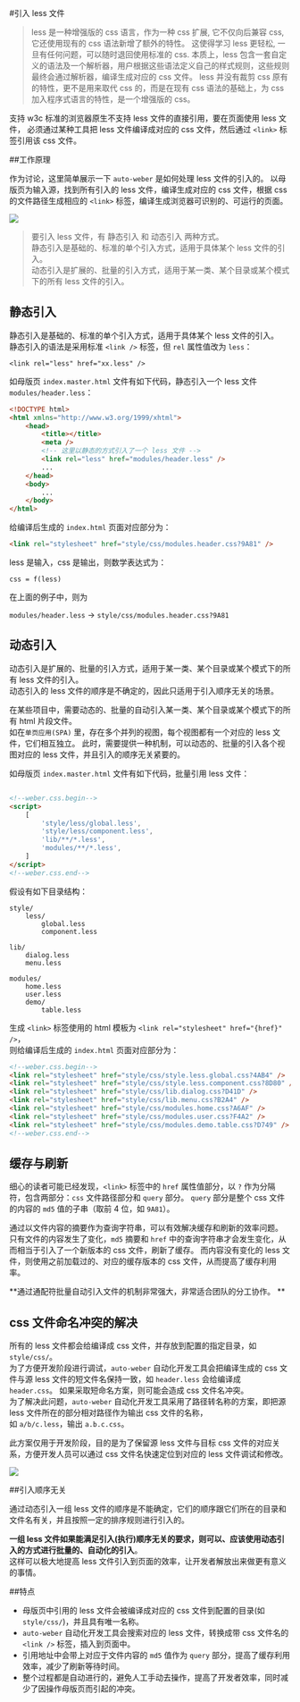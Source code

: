 

#引入 less 文件

>less 是一种增强版的 css 语言，作为一种 css 扩展, 它不仅向后兼容 css, 它还使用现有的 css 语法新增了额外的特性。 这使得学习 less 更轻松, 一旦有任何问题，可以随时退回使用标准的 css.
本质上，less 包含一套自定义的语法及一个解析器，用户根据这些语法定义自己的样式规则，这些规则最终会通过解析器，编译生成对应的 css 文件。
less 并没有裁剪 css 原有的特性，更不是用来取代 css 的，而是在现有 css 语法的基础上，为 css 加入程序式语言的特性，是一个增强版的 css。


支持 w3c 标准的浏览器原生不支持 less 文件的直接引用，要在页面使用 less 文件，
必须通过某种工具把 less 文件编译成对应的 css 文件，然后通过 `<link>` 标签引用该 css 文件。

##工作原理

作为讨论，这里简单展示一下 `auto-weber` 是如何处理 less 文件的引入的。
以母版页为输入源，找到所有引入的 less 文件，编译生成对应的 css 文件，根据 css 的文件路径生成相应的 `<link>` 标签，编译生成浏览器可识别的、可运行的页面。

![](data/weber/img/less-flow.png)


> 要引入 less 文件，有 静态引入 和 动态引入 两种方式。  
静态引入是基础的、标准的单个引入方式，适用于具体某个 less 文件的引入。  
动态引入是扩展的、批量的引入方式，适用于某一类、某个目录或某个模式下的所有 less 文件的引入。  

## 静态引入


静态引入是基础的、标准的单个引入方式，适用于具体某个 less 文件的引入。  
静态引入的语法是采用标准 `<link />` 标签，但 `rel` 属性值改为 `less`：

 `<link rel="less" href="xx.less" />`


如母版页 `index.master.html` 文件有如下代码，静态引入一个 less 文件 `modules/header.less`：


``` html
<!DOCTYPE html>
<html xmlns="http://www.w3.org/1999/xhtml">
    <head>
        <title></title>
        <meta />
        <!-- 这里以静态的方式引入了一个 less 文件 -->
        <link rel="less" href="modules/header.less" />
        ...
    </head>
    <body>
        ...
    </body>
</html>

```



给编译后生成的 `index.html` 页面对应部分为：

```html
<link rel="stylesheet" href="style/css/modules.header.css?9A81" />
```

less 是输入，css 是输出，则数学表达式为：

`css = f(less)`

在上面的例子中，则为

`modules/header.less`  ->  `style/css/modules.header.css?9A81`





## 动态引入

动态引入是扩展的、批量的引入方式，适用于某一类、某个目录或某个模式下的所有 less 文件的引入。  
动态引入的 less 文件的顺序是不确定的，因此只适用于引入顺序无关的场景。

在某些项目中，需要动态的、批量的自动引入某一类、某个目录或某个模式下的所有 html 片段文件。   
如在`单页应用(SPA)` 里，存在多个并列的视图，每个视图都有一个对应的 less 文件，它们相互独立。
此时，需要提供一种机制，可以动态的、批量的引入各个视图对应的 less 文件，并且引入的顺序无关紧要的。


如母版页 `index.master.html` 文件有如下代码，批量引用 less 文件：

```html

<!--weber.css.begin-->
<script>
    [
        'style/less/global.less',
        'style/less/component.less',
        'lib/**/*.less',
        'modules/**/*.less',
    ]
</script>
<!--weber.css.end-->

```
假设有如下目录结构：

```pre
style/
    less/
        global.less
        component.less
```

``` pre
lib/
    dialog.less    
    menu.less

```


```pre
modules/
    home.less
    user.less
    demo/
        table.less
```


生成 `<link>` 标签使用的 html 模板为 `<link rel="stylesheet" href="{href}" />`，  
则给编译后生成的 `index.html` 页面对应部分为：

```html
<!--weber.css.begin-->
<link rel="stylesheet" href="style/css/style.less.global.css?4AB4" />
<link rel="stylesheet" href="style/css/style.less.component.css?8D80" />
<link rel="stylesheet" href="style/css/lib.dialog.css?D41D" />
<link rel="stylesheet" href="style/css/lib.menu.css?B2A4" />
<link rel="stylesheet" href="style/css/modules.home.css?A6AF" />
<link rel="stylesheet" href="style/css/modules.user.css?F4A2" />
<link rel="stylesheet" href="style/css/modules.demo.table.css?D749" />
<!--weber.css.end-->
```



## 缓存与刷新
细心的读者可能已经发现，`<link>` 标签中的 `href` 属性值部分，以 `?` 作为分隔符，包含两部分：`css` 文件路径部分和 `query` 部分。
`query` 部分是整个 css 文件的内容的 `md5` 值的子串（取前 4 位，如 `9A81`）。 

通过以文件内容的摘要作为查询字符串，可以有效解决缓存和刷新的效率问题。
只有文件的内容发生了变化，`md5` 摘要和 `href` 中的查询字符串才会发生变化，从而相当于引入了一个新版本的 css 文件，刷新了缓存。
而内容没有变化的 less 文件，则使用之前加载过的、对应的缓存版本的 css 文件，从而提高了缓存利用率。

**通过通配符批量自动引入文件的机制非常强大，非常适合团队的分工协作。 **

## css 文件命名冲突的解决

所有的 less 文件都会给编译成 css 文件，并存放到配置的指定目录，如 `style/css/`。  
为了方便开发阶段进行调试，`auto-weber` 自动化开发工具会把编译生成的 css 文件与源 less 文件的短文件名保持一致，如 `header.less` 会给编译成 `header.css`。
如果采取短命名方案，则可能会造成 css 文件名冲突。  
为了解决此问题，`auto-weber` 自动化开发工具采用了路径转名称的方案，即把源 less 文件所在的部分相对路径作为输出 css 文件的名称，  
如 `a/b/c.less`，输出 `a.b.c.css`。  

此方案仅用于开发阶段，目的是为了保留源 less 文件与目标 css 文件的对应关系，方便开发人员可以通过 css 文件名快速定位到对应的 less 文件调试和修改。

 ![](data/weber/img/less2css.png)


##引入顺序无关

通过动态引入一组 less 文件的顺序是不能确定，它们的顺序跟它们所在的目录和文件名有关，并且按照一定的排序规则进行引入的。

**一组 less 文件如果能满足引入(执行)顺序无关的要求，则可以、应该使用动态引入的方式进行批量的、自动化的引入**。  
这样可以极大地提高 less 文件引入到页面的效率，让开发者解放出来做更有意义的事情。


##特点
- 母版页中引用的 less 文件会被编译成对应的 css 文件到配置的目录(如 `style/css/`)，并且具有唯一名称。
- `auto-weber` 自动化开发工具会搜索对应的 less 文件，转换成带 css 文件名的 `<link />` 标签，插入到页面中。
- 引用地址中会带上对应于文件内容的 `md5` 值作为 `query` 部分，提高了缓存利用效率，减少了刷新等待时间。
- 整个过程都是自动进行的，避免人工手动去操作，提高了开发者效率，同时减少了因操作母版页而引起的冲突。